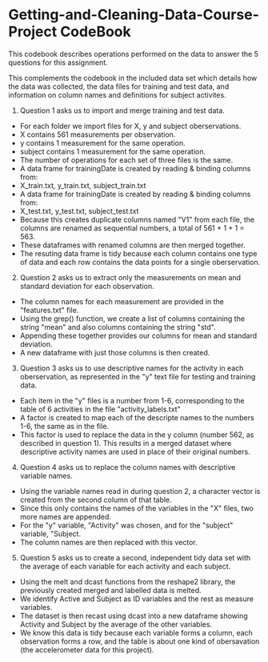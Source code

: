 # Getting-and-Cleaning-Data-Course-Project CodeBook

This codebook describes operations performed on the data to answer the
5 questions for this assignment.

This complements the codebook in the included data set which details
how the data was collected, the data files for training and test data,
and information on column names and definitions for subject activites.

1. Question 1 asks us to import and merge training and test data.
- For each folder we import files for X, y and subject oberservations.
- X contains 561 measurements per observation.
- y contains 1 measurement for the same operation.
- subject contains 1 measurement for the same operation.
- The number of operations for each set of three files is the same.
- A data frame for trainingDate is created by reading & binding columns from:
-   X_train.txt, y_train.txt, subject_train.txt
- A data frame for trainingDate is created by reading & binding columns from: 
-  X_test.txt, y_test.txt, subject_test.txt
- Because this creates duplicate columns named "V1" from each file, the columns are renamed as sequential numbers, a total of 561 + 1 + 1 = 563.
- These dataframes with renamed columns are then merged together.
- The resuting data frame is tidy because each column contains one type of data and each row contains the data points for a single oberservation.

2. Question 2 asks us to extract only the measurements on mean and standard deviation for each observation.
- The column names for each measurement are provided in the "features.txt" file.
- Using the grep() function, we create a list of columns containing the string "mean" and also columns containing the string "std".
- Appending these together provides our columns for mean and standard deviation.
- A new dataframe with just those columns is then created.

3. Question 3 asks us to use descriptive names for the activity in each oberservation, as represented in the "y" text file for testing and training data.
- Each item in the "y" files is a number from 1-6, corresponding to the table of 6 activities in the file "activity_labels.txt"
- A factor is created to map each of the descripte names to the numbers 1-6, the same as in the file. 
- This factor is used to replace the data in the y column (number 562, as described in question 1). This results in a merged dataset where descriptive activity names are used in place of their original numbers.

4. Question 4 asks us to replace the column names with descriptive variable names. 
- Using the variable names read in during question 2, a character vector is created from the second column of that table. 
- Since this only contains the names of the variables in the "X" files, two more names are appended. 
- For the "y" variable, "Activity" was chosen, and for the "subject" variable, "Subject.
- The column names are then replaced with this vector.

5. Question 5 asks us to create a second, independent tidy data set with the average of each variable for each activity and each subject.
- Using the melt and dcast functions from the reshape2 library, the previously created merged and labelled data is melted. 
- We identify Active and Subject as ID variables and the rest as measure variables.
- The dataset is then recast using dcast into a new dataframe showing Activity and Subject by the average of the other variables.
- We know this data is tidy because each variable forms a column, each observation forms a row, and the table is about one kind of obersavation (the accelerometer data for this project).
